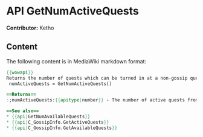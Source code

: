 # API GetNumActiveQuests

**Contributor:** Ketho

## Content

The following content is in MediaWiki markdown format:

```mediawiki
{{wowapi}}
Returns the number of quests which can be turned in at a non-gossip quest giver.
 numActiveQuests = GetNumActiveQuests()

==Returns==
:;numActiveQuests:{{apitype|number}} - The number of active quests from a non-gossip quest NPC.

==See also==
* {{api|GetNumAvailableQuests}}
* {{api|C_GossipInfo.GetActiveQuests}}
* {{api|C_GossipInfo.GetAvailableQuests}}
```